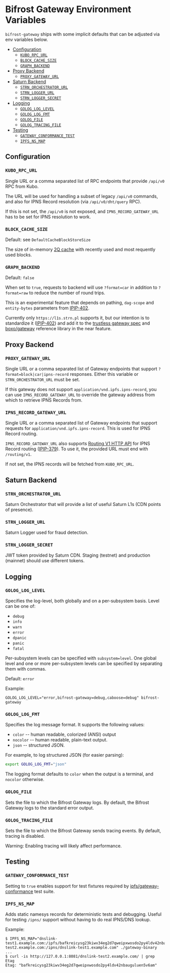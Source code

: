 # Bifrost Gateway Environment Variables

`bifrost-gateway` ships with some implicit defaults that can be adjusted via env variables below.

- [Configuration](#configuration)
  - [`KUBO_RPC_URL`](#kubo_rpc_url)
  - [`BLOCK_CACHE_SIZE`](#block_cache_size)
  - [`GRAPH_BACKEND`](#graph_backend)
- [Proxy Backend](#proxy-backend)
  - [`PROXY_GATEWAY_URL`](#proxy_gateway_url)
- [Saturn Backend](#saturn-backend)
  - [`STRN_ORCHESTRATOR_URL`](#strn_orchestrator_url)
  - [`STRN_LOGGER_URL`](#strn_logger_url)
  - [`STRN_LOGGER_SECRET`](#strn_logger_secret)
- [Logging](#logging)
  - [`GOLOG_LOG_LEVEL`](#golog_log_level)
  - [`GOLOG_LOG_FMT`](#golog_log_fmt)
  - [`GOLOG_FILE`](#golog_file)
  - [`GOLOG_TRACING_FILE`](#golog_tracing_file)
- [Testing](#testing)
  - [`GATEWAY_CONFORMANCE_TEST`](#gateway_conformance_test)
  - [`IPFS_NS_MAP`](#ipfs_ns_map)

## Configuration


### `KUBO_RPC_URL`

Single URL or a comma separated list of RPC endpoints that provide `/api/v0` RPC from Kubo.

The URL will be used for handling a subset of legacy `/api/v0` commands,
and also for IPNS Record resolution (via `/api/v0/dht/query` RPC).

If this is not set, the `/api/v0` is not exposed, and `IPNS_RECORD_GATEWAY_URL` has to be set for IPNS resolution to work.

### `BLOCK_CACHE_SIZE`

Default: see `DefaultCacheBlockStoreSize`

The size of in-memory [2Q cache](https://pkg.go.dev/github.com/hashicorp/golang-lru/v2#TwoQueueCache) with recently used and most requently used blocks.

### `GRAPH_BACKEND`

Default: `false`

When set to `true`, requests to backend will use `?format=car` in addition to
`?format=raw` to reduce the number of round trips.

This is an experimental feature that depends on pathing, `dag-scope` and `entity-bytes`
parameters from [IPIP-402](https://github.com/ipfs/specs/pull/402).

Currently only `https://l1s.strn.pl` supports it, but our intention is to
standardize it ([IPIP-402](https://github.com/ipfs/specs/pull/402)) and add it
to the [trustless gateway spec](https://specs.ipfs.tech/http-gateways/trustless-gateway/)
and [boxo/gateway](https://github.com/ipfs/boxo/pull/303) reference library
in the near feature.

## Proxy Backend

### `PROXY_GATEWAY_URL`

Single URL or a comma separated list of Gateway endpoints that support `?format=block|car|ipns-record`
responses. Either this variable or `STRN_ORCHESTRATOR_URL` must be set.

If this gateway does not support `application/vnd.ipfs.ipns-record`, you can use `IPNS_RECORD_GATEWAY_URL`
to override the gateway address from which to retrieve IPNS Records from.

### `IPNS_RECORD_GATEWAY_URL`

Single URL or a comma separated list of Gateway endpoints that support requests for `application/vnd.ipfs.ipns-record`.
This is used for IPNS Record routing.

`IPNS_RECORD_GATEWAY_URL` also supports [Routing V1 HTTP API](https://specs.ipfs.tech/routing/http-routing-v1/)
for IPNS Record routing ([IPIP-379](https://specs.ipfs.tech/ipips/ipip-0379/)). To use it, the provided URL must end with `/routing/v1`.

If not set, the IPNS records will be fetched from `KUBO_RPC_URL`.

## Saturn Backend

### `STRN_ORCHESTRATOR_URL`

Saturn Orchestrator that will provide a list of  useful Saturn L1s (CDN points of presence).

### `STRN_LOGGER_URL`

Saturn Logger used for fraud detection.

### `STRN_LOGGER_SECRET`

JWT token provided by Saturn CDN. Staging (testnet) and production (mainnet)
should use different tokens.

## Logging

### `GOLOG_LOG_LEVEL`

Specifies the log-level, both globally and on a per-subsystem basis. Level can
be one of:

* `debug`
* `info`
* `warn`
* `error`
* `dpanic`
* `panic`
* `fatal`

Per-subsystem levels can be specified with `subsystem=level`.  One global level
and one or more per-subsystem levels can be specified by separating them with
commas.

Default: `error`

Example:

```console
GOLOG_LOG_LEVEL="error,bifrost-gateway=debug,caboose=debug" bifrost-gateway
```

### `GOLOG_LOG_FMT`

Specifies the log message format.  It supports the following values:

- `color` -- human readable, colorized (ANSI) output
- `nocolor` -- human readable, plain-text output.
- `json` -- structured JSON.

For example, to log structured JSON (for easier parsing):

```bash
export GOLOG_LOG_FMT="json"
```
The logging format defaults to `color` when the output is a terminal, and
`nocolor` otherwise.

### `GOLOG_FILE`

Sets the file to which the Bifrost Gateway logs. By default, the Bifrost Gateway
logs to the standard error output.

### `GOLOG_TRACING_FILE`

Sets the file to which the Bifrost Gateway sends tracing events. By default,
tracing is disabled.

Warning: Enabling tracing will likely affect performance.


## Testing

### `GATEWAY_CONFORMANCE_TEST`

Setting to `true` enables support for test fixtures required by [ipfs/gateway-conformance](https://github.com/ipfs/gateway-conformance) test suite.

### `IPFS_NS_MAP`

Adds static namesys records for deterministic tests and debugging.
Useful for testing `/ipns/` support without having to do real IPNS/DNS lookup.

Example:

```console
$ IPFS_NS_MAP="dnslink-test1.example.com:/ipfs/bafkreicysg23kiwv34eg2d7qweipxwosdo2py4ldv42nbauguluen5v6am,dnslink-test2.example.com:/ipns/dnslink-test1.example.com" ./gateway-binary
...
$ curl -is http://127.0.0.1:8081/dnslink-test2.example.com/ | grep Etag
Etag: "bafkreicysg23kiwv34eg2d7qweipxwosdo2py4ldv42nbauguluen5v6am"
```
